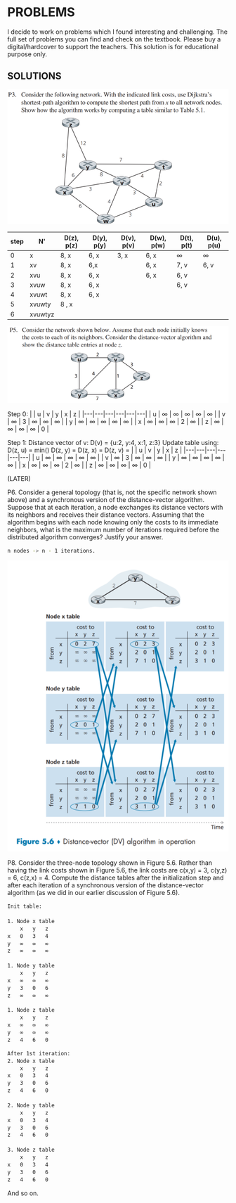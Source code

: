 # PROBLEMS
I decide to work on problems which I found interesting and challenging. The full set of problems you can find and check on the textbook. Please buy a digital/hardcover to support the teachers. This solution is for educational purpose only.

## SOLUTIONS 
![alt text](P3.png)

| step | N' | D(z), p(z) | D(y), p(y)| D(v), p(v)| D(w), p(w)| D(t), p(t) | D(u), p(u) |
|------|----|-------------|-----------|-----------|------------|------------|-----------|
| 0 | x | 8, x | 6, x | 3, x | 6, x | ∞ | ∞
| 1 | xv | 8, x | 6,x |  | 6, x | 7, v | 6, v 
| 2 | xvu | 8, x | 6, x | | 6, x | 6, v | 
| 3 | xvuw | 8, x | 6, x | | | 6, v| | |
| 4 | xvuwt | 8, x | 6, x | | | | | 
| 5 | xvuwty | 8 , x | |  | | | | 
| 6 | xvuwtyz  

![alt text](P5.png)


Step 0: 
|   | u | v | y | x | z |
|---|---|---|---|---|---|
| u | ∞ | ∞ | ∞ | ∞ | ∞ |
| v | ∞ | 3 | ∞ | ∞ | ∞ |
| y | ∞ | ∞ | ∞ | ∞ | ∞ |
| x | ∞ | ∞ | ∞ | 2 | ∞ |
| z | ∞ | ∞ | ∞ | ∞ | 0 |

Step 1: Distance vector of v: D(v) = {u:2, y:4, x:1, z:3}
Update table using: 
D(z, u) = min()
D(z, y) = 
D(z, x) = 
D(z, v) = 
|   | u | v | y | x | z |
|---|---|---|---|---|---|
| u | ∞ | ∞ | ∞ | ∞ | ∞ |
| v | ∞ | 3 | ∞ | ∞ | ∞ |
| y | ∞ | ∞ | ∞ | ∞ | ∞ |
| x | ∞ | ∞ | ∞ | 2 | ∞ |
| z | ∞ | ∞ | ∞ | ∞ | 0 |

(LATER)

P6. Consider a general topology (that is, not the specific network shown above) and a synchronous version of the distance-vector algorithm. Suppose that at each iteration, a node exchanges its distance vectors with its neighbors and receives their
distance vectors. Assuming that the algorithm begins with each node knowing
only the costs to its immediate neighbors, what is the maximum number of iterations required before the distributed algorithm converges? Justify your answer.
```sh
n nodes -> n - 1 iterations. 
```

![alt text](figure5-6.png)

P8. Consider the three-node topology shown in Figure 5.6. Rather than having the link costs shown in Figure 5.6, the link costs are c(x,y) = 3, c(y,z) = 6, c(z,x) = 4. Compute the distance tables after the initialization step and after each iteration of a synchronous version of the distance-vector algorithm (as we did in our earlier discussion of Figure 5.6).
```sh
Init table: 

1. Node x table
    x	y	z
x	0	3	4
y	∞	∞	∞
z	∞	∞	∞

1. Node y table
	x	y	z
x	∞	∞	∞
y	3	0	6
z	∞	∞	∞

1. Node z table
	x	y	z
x	∞	∞	∞
y	∞	∞	∞
z	4	6	0
```
```sh
After 1st iteration: 
2. Node x table 
    x	y	z
x	0	3	4
y	3	0	6
z	4	6	0

2. Node y table
	x	y	z
x	0	3	4
y	3	0	6
z	4	6	0

3. Node z table
    x	y	z
x	0	3	4
y	3	0	6
z	4   6   0 		
```

And so on. 
